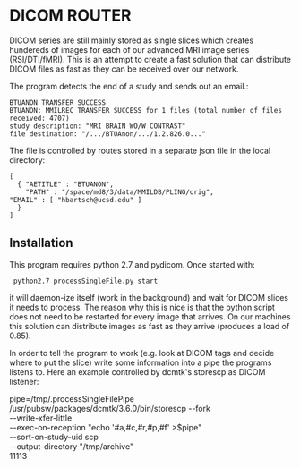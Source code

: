 DICOM ROUTER
============

DICOM series are still mainly stored as single slices which creates hundereds of images for each of our advanced MRI image series (RSI/DTI/fMRI). This is an attempt to create a fast solution that can distribute DICOM files as fast as they can be received over our network.

The program detects the end of a study and sends out an email.:

    BTUANON TRANSFER SUCCESS
    BTUANON: MMILREC TRANSFER SUCCESS for 1 files (total number of files received: 4707)
    study description: "MRI BRAIN WO/W CONTRAST"
    file destination: "/.../BTUAnon/.../1.2.826.0..."

The file is controlled by routes stored in a separate json file in the local directory:

    [
      { "AETITLE" : "BTUANON",
        "PATH" : "/space/md8/3/data/MMILDB/PLING/orig",
	"EMAIL" : [ "hbartsch@ucsd.edu" ]
      }
    ]

Installation
------------

This program requires python 2.7 and pydicom. Once started with:

     python2.7 processSingleFile.py start

it will daemon-ize itself (work in the background) and wait for DICOM slices it needs to process. The reason why this is nice is that the python script does not need to be restarted for every image that arrives. On our machines this solution can distribute images as fast as they arrive (produces a load of 0.85).

In order to tell the program to work (e.g. look at DICOM tags and decide where to put the slice) write some information into a pipe the programs listens to. Here an example controlled by dcmtk's storescp as DICOM listener:

   pipe=/tmp/.processSingleFilePipe
   /usr/pubsw/packages/dcmtk/3.6.0/bin/storescp --fork \
                                                --write-xfer-little \
                                                --exec-on-reception "echo '#a,#c,#r,#p,#f' >$pipe" \
                                                --sort-on-study-uid scp \
                                                --output-directory "/tmp/archive" \
                                                11113
